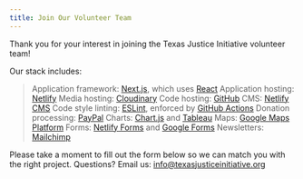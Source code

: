 ```yaml
---
title: Join Our Volunteer Team
---
```

Thank you for your interest in joining the Texas Justice Initiative volunteer team! 

Our stack includes:

> Application framework: [Next.js](nextjs.org), which uses [React](reactjs.org)
> Application hosting: [Netlify](netlify.com)
> Media hosting: [Cloudinary](cloudinary.com)
> Code hosting: [GitHub](github.com)
> CMS: [Netlify CMS](netlifycms.org)
> Code style linting: [ESLint](eslint.org), enforced by [GitHub Actions](https://github.com/features/actions)
> Donation processing: [PayPal](paypal.com)
> Charts: [Chart.js](chartjs.org) and [Tableau](tableau.com)
> Maps: [Google Maps Platform](https://developers.google.com/maps/documentation/embed/get-started)
> Forms: [Netlify Forms](https://www.netlify.com/products/forms/) and [Google Forms](https://www.google.com/forms/about/)
> Newsletters: [Mailchimp](https://mailchimp.com/)

Please take a moment to fill out the form below so we can match you with the right project. Questions? Email us: <a href="mailto:info@texasjusticeinitiative.org">info@texasjusticeinitiative.org</a>